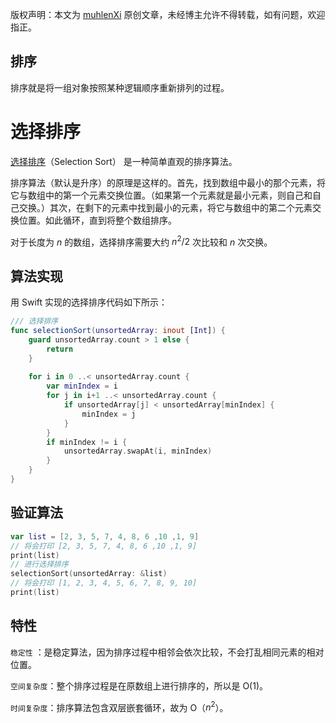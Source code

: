 版权声明：本文为 [muhlenXi](http://www.muhlenxi.com) 原创文章，未经博主允许不得转载，如有问题，欢迎指正。

## 排序
排序就是将一组对象按照某种逻辑顺序重新排列的过程。

# 选择排序

[选择排序](https://zh.wikipedia.org/wiki/%E9%80%89%E6%8B%A9%E6%8E%92%E5%BA%8F)（Selection Sort） 是一种简单直观的排序算法。

排序算法（默认是升序）的原理是这样的。首先，找到数组中最小的那个元素，将它与数组中的第一个元素交换位置。（如果第一个元素就是最小元素，则自己和自己交换。）其次，在剩下的元素中找到最小的元素，将它与数组中的第二个元素交换位置。如此循环，直到将整个数组排序。

对于长度为 $n$  的数组，选择排序需要大约  $n^2/2$ 次比较和 $n$ 次交换。

## 算法实现

用 Swift 实现的选择排序代码如下所示：

```swift
/// 选择排序
func selectionSort(unsortedArray: inout [Int]) {
    guard unsortedArray.count > 1 else {
        return
    }
    
    for i in 0 ..< unsortedArray.count {
        var minIndex = i
        for j in i+1 ..< unsortedArray.count {
            if unsortedArray[j] < unsortedArray[minIndex] {
                minIndex = j
            }
        }
        if minIndex != i {
            unsortedArray.swapAt(i, minIndex)
        }
    }
}
```

## 验证算法

```swift
var list = [2, 3, 5, 7, 4, 8, 6 ,10 ,1, 9]
// 将会打印 [2, 3, 5, 7, 4, 8, 6 ,10 ,1, 9]
print(list) 
// 进行选择排序
selectionSort(unsortedArray: &list)
// 将会打印 [1, 2, 3, 4, 5, 6, 7, 8, 9, 10]
print(list) 
```

## 特性
`稳定性` ：是稳定算法，因为排序过程中相邻会依次比较，不会打乱相同元素的相对位置。

`空间复杂度`：整个排序过程是在原数组上进行排序的，所以是 O($1$)。

`时间复杂度`：排序算法包含双层嵌套循环，故为 O（$n^2$）。
